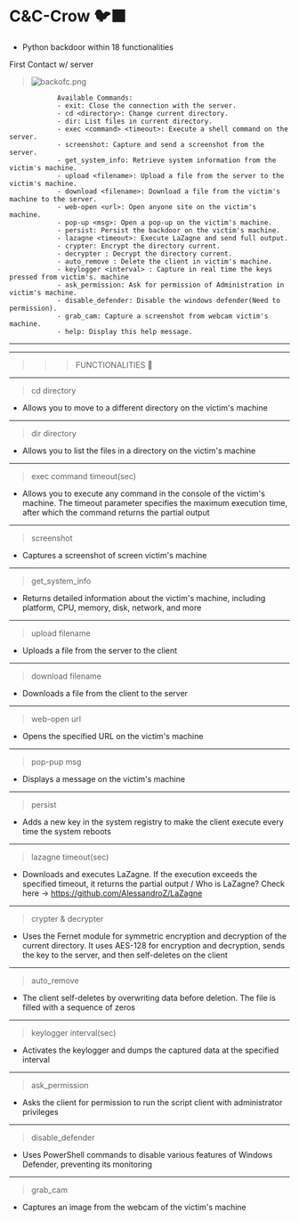 # C&C-Crow 🐦‍⬛
* Python backdoor within 18 functionalities 

First Contact w/ server
>![backofc.png](..%2FPictures%2FScreenshots%2Fbackofc.png)



```
            Available Commands:
            - exit: Close the connection with the server.
            - cd <directory>: Change current directory.
            - dir: List files in current directory.
            - exec <command> <timeout>: Execute a shell command on the server.
            - screenshot: Capture and send a screenshot from the server.
            - get_system_info: Retrieve system information from the victim's machine.
            - upload <filename>: Upload a file from the server to the victim's machine.
            - download <filename>: Download a file from the victim's machine to the server.
            - web-open <url>: Open anyone site on the victim's machine.
            - pop-up <msg>: Open a pop-up on the victim's machine.
            - persist: Persist the backdoor on the victim's machine.
            - lazagne <timeout>: Execute LaZagne and send full output.
            - crypter: Encrypt the directory current.
            - decrypter : Decrypt the directory current.
            - auto_remove : Delete the client in victim's machine.
            - keylogger <interval> : Capture in real time the keys pressed from victim's. machine
            - ask_permission: Ask for permission of Administration in victim's machine.
            - disable_defender: Disable the windows defender(Need to permission).
            - grab_cam: Capture a screenshot from webcam victim's machine.
            - help: Display this help message.

```

___

---

>>>FUNCTIONALITIES 🔧
---


>cd directory
* Allows you to move to a different directory on the victim's machine
---
>dir directory
* Allows you to list the files in a directory on the victim's machine
---
>exec command timeout(sec)
* Allows you to execute any command in the console of the victim's machine. The timeout parameter specifies the maximum execution time, after which the command returns the partial output
---
>screenshot
* Captures a screenshot of screen victim's machine 
---
>get_system_info
* Returns detailed information about the victim's machine, including platform, CPU, memory, disk, network, and more
---
>upload filename
* Uploads a file from the server to the client
---
>download filename
* Downloads a file from the client to the server
---
>web-open url
* Opens the specified URL on the victim's machine
---
>pop-pup msg
* Displays a message on the victim's machine
---
>persist
* Adds a new key in the system registry to make the client execute every time the system reboots
---
>lazagne timeout(sec)
* Downloads and executes LaZagne. If the execution exceeds the specified timeout, it returns the partial output
/ Who is LaZagne? Check here -> https://github.com/AlessandroZ/LaZagne
---
>crypter & decrypter
* Uses the Fernet module for symmetric encryption and decryption of the current directory. It uses AES-128 for encryption and decryption, sends the key to the server, and then self-deletes on the client
---
>auto_remove
* The client self-deletes by overwriting data before deletion. The file is filled with a sequence of zeros
---
>keylogger interval(sec)
* Activates the keylogger and dumps the captured data at the specified interval
---
>ask_permission
* Asks the client for permission to run the script client with administrator privileges
---
>disable_defender
* Uses PowerShell commands to disable various features of Windows Defender, preventing its monitoring
---
>grab_cam 
* Captures an image from the webcam of the victim's machine